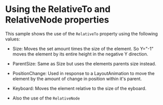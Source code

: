 # Using the RelativeTo and RelativeNode properties

This sample shows the use of the `RelativeTo` property using the following values:

- Size: Moves the set amount times the size of the element. So Y="-1" moves the element by its entire height in the negative Y direction.
- ParentSize: Same as Size but uses the elements parents size instead.
- PositionChange: Used in response to a LayoutAnimation to move the element by the amount of change in position within it's parent.
- Keyboard: Moves the element relative to the size of the eyboard.

- Also the use of the `RelativeNode`
